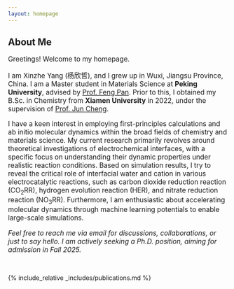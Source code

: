 ```yaml
---
layout: homepage
---
```


## About Me

<p style="font-size:110%;">Greetings! Welcome to my homepage.</p>

<p style="font-size:110%;">I am Xinzhe Yang (杨欣哲), and I grew up in Wuxi, Jiangsu Province, China. I am a Master student in Materials Science at <strong>Peking University</strong>, advised by <a href="http://en.pkusam.cn/">Prof. Feng Pan</a>. Prior to this, I obtained my B.Sc. in Chemistry from <strong>Xiamen University</strong> in 2022, under the supervision of <a href="https://www.cheng-group.net/">Prof. Jun Cheng</a>.</p>

<p style="font-size:110%;">I have a keen interest in employing first-principles calculations and ab initio molecular dynamics within the broad fields of chemistry and materials science. My current research primarily revolves around theoretical investigations of electrochemical interfaces, with a specific focus on understanding their dynamic properties under realistic reaction conditions. Based on simulation results, I try to reveal the critical role of interfacial water and cation in various electrocatalytic reactions, such as carbon dioxide reduction reaction (CO<sub>2</sub>RR), hydrogen evolution reaction (HER), and nitrate reduction reaction (NO<sub>3</sub>RR). Furthermore, I am enthusiastic about accelerating molecular dynamics through machine learning potentials to enable large-scale simulations.</p>

<p style="font-size:110%;"><em>Feel free to reach me via email for discussions, collaborations, or just to say hello. I am actively seeking a Ph.D. position, aiming for admission in Fall 2025.</em></p>

<p><br></p>

{% include_relative _includes/publications.md %}
